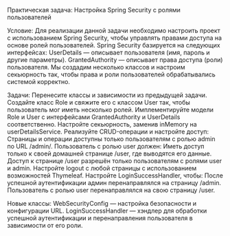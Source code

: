 Практическая задача: Настройка Spring Security с ролями пользователей

Условие:
Для реализации данной задачи необходимо настроить проект с использованием Spring Security, чтобы управлять правами доступа на основе ролей пользователей.
Spring Security базируется на следующих интерфейсах:
UserDetails — описывает пользователя (имя, пароль и другие параметры).
GrantedAuthority — описывает права доступа (роли) пользователя.
Мы создадим несколько классов и настроим секьюрность так, чтобы права и роли пользователей обрабатывались системой корректно.

Задачи:
Перенесите классы и зависимости из предыдущей задачи.
Создайте класс Role и свяжите его с классом User так, чтобы пользователь мог иметь несколько ролей.
Имплементируйте модели Role и User с интерфейсами GrantedAuthority и UserDetails соответственно.
Настройте секьюрность, заменив inMemory на userDetailsService.
Реализуйте CRUD-операции и настройте доступ:
Страницы и операции доступны только пользователям с ролью admin по URL /admin/.
Пользователь с ролью user должен:
Иметь доступ только к своей домашней странице /user, где выводятся его данные.
Доступ к странице /user разрешён только пользователям с ролями user и admin.
Настройте logout с любой страницы с использованием возможностей Thymeleaf.
Настройте LoginSuccessHandler, чтобы:
После успешной аутентификации админ перенаправлялся на страницу /admin.
Пользователь с ролью user перенаправлялся на свою страницу /user.

Новые классы:
WebSecurityConfig — настройка безопасности и конфигурации URL.
LoginSuccessHandler — хэндлер для обработки успешной аутентификации и перенаправления пользователя в зависимости от его роли.